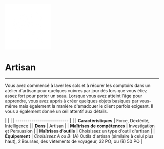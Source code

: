 <div class="icon-container">
  <img src="_media/historiques/artisan.png" alt="Artisan" class="icon-title" data-no-zoom />

# Artisan <!-- {docsify-ignore} -->

</div>

---

<div class="texte-intro">
  <p>Vous avez commencé à laver les sols et à récurer les comptoirs dans un atelier d'artisan pour quelques cuivres par jour dès lors que vous étiez assez fort pour porter un seau. Lorsque vous avez atteint l'âge pour apprendre, vous avez appris à créer quelques objets basiques par vous-même mais également la manière d'amadouer le client parfois exigeant. Il vous a également donné un œil attentif aux détails.</p>
</div>

| | |
| --------------------------- | |
| **Caractéristiques** | Force, Dextérité, Intelligence |
| **Dons** | Artisan |
| **Maîtrises de compétences** | Investigation et Persuasion |
| **Maîtrises d'outils** | Choisissez un type d'outil d'artisan |
| **Équipement** | *Choisissez A ou B:* (A) Outils d'artisan (similaire à celui plus haut), 2 Bourses, des vêtements de voyageur, 32 PO; ou (B) 50 PO |